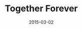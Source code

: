 ---
layout: base.njk
title : 'Together Forever' 
view_title : 'Together Forever' 
year : '2015' 
date : '2015-03-02' 
img_file : '/drawing/togetherforever.png' 
html_file : 'togetherforever' 
next_html : 'wejustcouldntanymore.html' 
year_order : '19' 
permalink : "title/{{html_file}}.html"
---